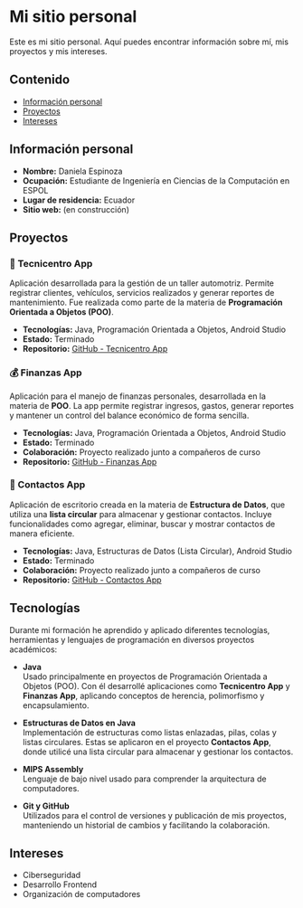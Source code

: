 # Mi sitio personal
Este es mi sitio personal. Aquí puedes encontrar información sobre mí, mis
proyectos y mis intereses.

## Contenido
* [Información personal](#información-personal)
* [Proyectos](#proyectos)
* [Intereses](#intereses)

## Información personal
* **Nombre:** Daniela Espinoza  
* **Ocupación:** Estudiante de Ingeniería en Ciencias de la Computación en ESPOL  
* **Lugar de residencia:** Ecuador  
* **Sitio web:** (en construcción)

## Proyectos
### 🚗 Tecnicentro App
Aplicación desarrollada para la gestión de un taller automotriz. Permite registrar clientes, vehículos, servicios realizados y generar reportes de mantenimiento. Fue realizada como parte de la materia de **Programación Orientada a Objetos (POO)**.  
- **Tecnologías:** Java, Programación Orientada a Objetos, Android Studio
- **Estado:** Terminado  
- **Repositorio:** [GitHub - Tecnicentro App](https://github.com/Danx111/App-de-Tecnicentro.git)  

### 💰 Finanzas App
Aplicación para el manejo de finanzas personales, desarrollada en la materia de **POO**. La app permite registrar ingresos, gastos, generar reportes y mantener un control del balance económico de forma sencilla.  
- **Tecnologías:** Java, Programación Orientada a Objetos, Android Studio
- **Estado:** Terminado
- **Colaboración:** Proyecto realizado junto a compañeros de curso  
- **Repositorio:** [GitHub - Finanzas App](https://github.com/SirProg/Proyecto2_Grupo4.git)  

### 📇 Contactos App
Aplicación de escritorio creada en la materia de **Estructura de Datos**, que utiliza una **lista circular** para almacenar y gestionar contactos. Incluye funcionalidades como agregar, eliminar, buscar y mostrar contactos de manera eficiente.  
- **Tecnologías:** Java, Estructuras de Datos (Lista Circular), Android Studio
- **Estado:** Terminado
- **Colaboración:** Proyecto realizado junto a compañeros de curso  
- **Repositorio:** [GitHub - Contactos App](https://github.com/SirProg/ED_G2_Proyecto.git)  

## Tecnologías

Durante mi formación he aprendido y aplicado diferentes tecnologías, herramientas y lenguajes de programación en diversos proyectos académicos:

- **Java**  
  Usado principalmente en proyectos de Programación Orientada a Objetos (POO). Con él desarrollé aplicaciones como **Tecnicentro App** y **Finanzas App**, aplicando conceptos de herencia, polimorfismo y encapsulamiento.

- **Estructuras de Datos en Java**  
  Implementación de estructuras como listas enlazadas, pilas, colas y listas circulares. Estas se aplicaron en el proyecto **Contactos App**, donde utilicé una lista circular para almacenar y gestionar los contactos.

- **MIPS Assembly**  
  Lenguaje de bajo nivel usado para comprender la arquitectura de computadores.

- **Git y GitHub**  
  Utilizados para el control de versiones y publicación de mis proyectos, manteniendo un historial de cambios y facilitando la colaboración.


## Intereses
* Ciberseguridad  
* Desarrollo Frontend  
* Organización de computadores  

